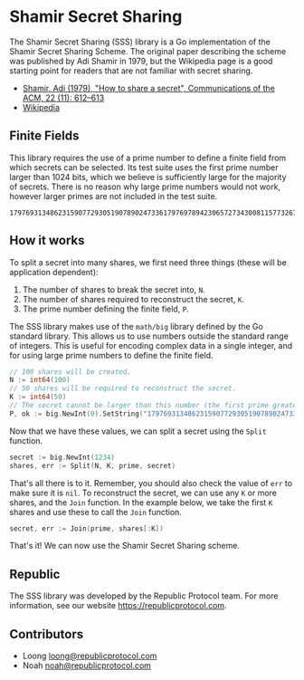 # Shamir Secret Sharing

The Shamir Secret Sharing (SSS) library is a Go implementation of the Shamir Secret Sharing Scheme. The original paper describing the scheme was published by Adi Shamir in 1979, but the Wikipedia page is a good starting point for readers that are not familiar with secret sharing. 

* [Shamir, Adi (1979), "How to share a secret", Communications of the ACM, 22 (11): 612–613](https://doi.org/10.1145%2F359168.359176)
* [Wikipedia](https://en.wikipedia.org/wiki/Shamir%27s_Secret_Sharing)

## Finite Fields

This library requires the use of a prime number to define a finite field from which secrets can be selected. Its test suite uses the first prime number larger than 1024 bits, which we believe is sufficiently large for the majority of secrets. There is no reason why large prime numbers would not work, however larger primes are not included in the test suite.

```
179769313486231590772930519078902473361797697894230657273430081157732675805500963132708477322407536021120113879871393357658789768814416622492847430639474124377767893424865485276302219601246094119453082952085005768838150682342462881473913110540827237163350510684586298239947245938479716304835356329624224137859
```

## How it works

To split a secret into many shares, we first need three things (these will be application dependent):

1. The number of shares to break the secret into, `N`.
2. The number of shares required to reconstruct the secret, `K`.
3. The prime number defining the finite field, `P`.

The SSS library makes use of the `math/big` library defined by the Go standard library. This allows us to use numbers outside the standard range of integers. This is useful for encoding complex data in a single integer, and for using large prime numbers to define the finite field.

```go
// 100 shares will be created.
N := int64(100)
// 50 shares will be required to reconstruct the secret.
K := int64(50)
// The secret cannot be larger than this number (the first prime greater than 1024 bits).
P, ok := big.NewInt(0).SetString("179769313486231590772930519078902473361797697894230657273430081157732675805500963132708477322407536021120113879871393357658789768814416622492847430639474124377767893424865485276302219601246094119453082952085005768838150682342462881473913110540827237163350510684586298239947245938479716304835356329624224137859", 10)
```

Now that we have these values, we can split a secret using the `Split` function.

```go
secret := big.NewInt(1234)
shares, err := Split(N, K, prime, secret)
```

That's all there is to it. Remember, you should also check the value of `err` to make sure it is `nil`. To reconstruct the secret, we can use any `K` or more shares, and the `Join` function. In the example below, we take the first `K` shares and use these to call the `Join` function.

```go
secret, err := Join(prime, shares[:K])
```

That's it! We can now use the Shamir Secret Sharing scheme.

## Republic

The SSS library was developed by the Republic Protocol team. For more information, see our website https://republicprotocol.com.

## Contributors

* Loong loong@republicprotocol.com
* Noah noah@republicprotocol.com